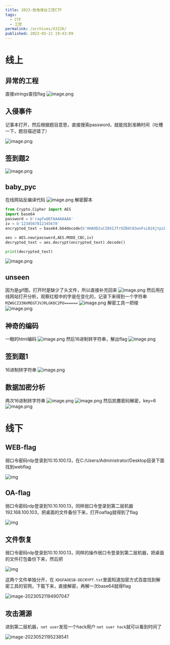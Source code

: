```yaml
---
title: 2023-桂电烽台工控CTF
tags:
  - CTF
  - 工控
permalink: /archives/43226/
published: 2023-05-21 19:43:09
---
```

# 线上

## 异常的工程

直接strings查找flag
![image.png](./images/1684550696238-07b3b497-9186-4811-9c83-7cd9a8b1ba93.png)

## 入侵事件

记事本打开，然后根据题目意思，直接搜索password，就能找到准确时间（吐槽一下，题目描述错了）

![image.png](./images/1684551064820-6d906ec1-f71f-490a-9c34-6f4c6e042b47.png)

## 签到题2

![image.png](./images/1684551177936-2d2b0c99-c0e8-41d6-9214-d1c675b84785.png)

## baby_pyc

在线网站反编译代码
![image.png](./images/1684551204377-03223632-df9c-42ac-9745-28805d9635dc.png)
解密脚本

```python
from Crypto.Cipher import AES
import base64
password = b'ragfwQEFAAAAAAAA'
iv = b'1234567812345678'
encrypted_text = base64.b64decode(b'HHAOD2xCZ0XIJTrOZB4t83wnFsi824jtpiRXI1usbkQ=')

aes = AES.new(password,AES.MODE_CBC,iv)
decrypted_text = aes.decrypt(encrypted_text).decode()

print(decrypted_text)
```

![image.png](./images/1684551624357-66ea44d0-96b6-4b79-9272-6efa6642c16a.png)

## unseen

因为是gif图，打开时是缺少了头文件，所以直接补充回来
![image.png](./images/1684551718838-36679b7b-4483-4ab1-bda3-c1d74fe2698a.png)
然后用在线网站打开分析，观察红框中的字是在变化的，记录下来得到一个字符串 `MZWGCZ33NVMEGTJVJRLGKOC2PU======`
![image.png](./images/1684554495326-2a053509-b0af-47ed-a4c7-4bd43860ff1c.png)
解密工具一把梭
![image.png](./images/1684551880252-d5599e1c-d27e-4a66-9537-a1d43bc721de.png)

## 神奇的编码

一眼的html编码
![image.png](./images/1684552009515-e9144d61-0b08-456e-83fb-4a50d1878a2d.png)
然后16进制转字符串，解出flag
![image.png](./images/image.png)

## 签到题1

16进制转字符串
![image.png](./images/1684552111030-61e7b40a-8902-40c8-a3ce-ff174a66264e.png)

## 数据加密分析

两次16进制转字符串
![image.png](./images/1684552174494-949dc4b5-d09a-4e41-89c9-4a6cc6c3a794.png)
![image.png](./images/1684552183693-963ca4dc-d55c-4e60-95b9-7a6f059c893a.png)
然后凯撒密码解密，key=6
![image.png](./images/1684552294802-f6aa63ce-0b21-4152-a443-24d0c2f864a2.png)

# 线下

## WEB-flag

弱口令密码rdp登录到10.10.100.13，在C:/Users/Administrator/Desktop目录下面找到webflag

![img](./images/20231203071232.png)

## OA-flag

弱口令密码rdp登录到10.10.100.13，同样弱口令登录到第二层机器192.168.100.103，把桌面的文件备份下来，打开oaflag就得到了flag

![img](./images/20231203071033.png)

## 文件恢复

弱口令密码rdp登录到10.10.100.13，同样的操作弱口令登录到第二层机器，把桌面的文件打包备份下来，然后把

![img](./images/20231203071145.png)

这两个文件单独分开，在 `XDGFAOESB-DECRYPT.txt`里面知道加密方式百度找到解密工具的官网，下载下来，直接解密，再解一次base64就得flag

![image-20230521194907047](./images/image-20230521194907047.png)

## 攻击溯源

进到第二层机器，`net user`发现一个hack用户 `net suer hack`就可以看到时间了

![image-20230521195238541](./images/image-20230521195238541.png)
